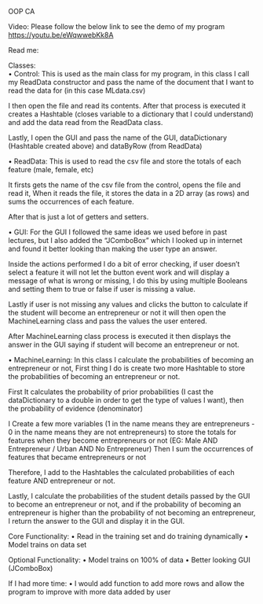 OOP CA

Video:
Please follow the below link to see the demo of my program
https://youtu.be/eWqwwebKk8A 

Read me:

Classes:	
•	Control:
This is used as the main class for my program, in this class I call my ReadData constructor and pass the name of the document that I want to read the data for (in this case MLdata.csv)

I then open the file and read its contents. After that process is executed it creates a Hashtable (closes variable to a dictionary that I could understand) and add the data read from the ReadData class.

Lastly, I open the GUI and pass the name of the GUI, dataDictionary (Hashtable created above) and dataByRow (from ReadData)

•	ReadData: 
This is used to read the csv file and store the totals of each feature (male, female, etc)

It firsts gets the name of the csv file from the control, opens the file and read it, 
When it reads the file, it stores the data in a 2D array (as rows) and sums the occurrences of each feature.

After that is just a lot of getters and setters.

•	GUI:
For the GUI I followed the same ideas we used before in past lectures, but I also added the “JComboBox” which I looked up in internet and found it better looking than making the user type an answer.

Inside the actions performed I do a bit of error checking, if user doesn’t select a feature it will not let the button event work and will display a message of what is wrong or missing, I do this by using multiple Booleans and setting them to true or false if user is missing a value.

Lastly if user is not missing any values and clicks the button to calculate if the student will become an entrepreneur or not it will then open the MachineLearning class and pass the values the user entered.

After MachineLearning class process is executed it then displays the answer in the GUI saying if student will become an entrepreneur or not.


•	MachineLearning:
In this class I calculate the probabilities of becoming an entrepreneur or not, 
First thing I do is create two more Hashtable to store the probabilities of becoming an entrepreneur or not.

First It calculates the probability of prior probabilities (I cast the dataDictionary to a double in order to get the type of values I want), then the probability of evidence (denominator)

I Create a few more variables (1 in the name means they are entrepreneurs - 0 in the name means they are not entrepreneurs) to store the totals for features when they become entrepreneurs or not (EG: Male AND Entrepreneur / Urban AND No Entrepreneur)
Then I sum the occurrences of features that became entrepreneurs or not 

Therefore, I add to the Hashtables the calculated probabilities of each feature AND entrepreneur or not.

Lastly, I calculate the probabilities of the student details passed by the GUI to become an entrepreneur or not, and if the probability of becoming an entrepreneur is higher than the probability of not becoming an entrepreneur, I return the answer to the GUI and display it in the GUI.


Core Functionality: 
•	Read in the training set and do training dynamically
•	Model trains on data set 

Optional Functionality:
•	Model trains on 100% of data 
•	Better looking GUI (JComboBox)

If I had more time:
•	I would add function to add more rows and allow the program to improve with more data added by user


